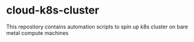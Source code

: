 # cloud-k8s-cluster
This repository contains automation scripts to spin up k8s cluster on bare metal compute machines

